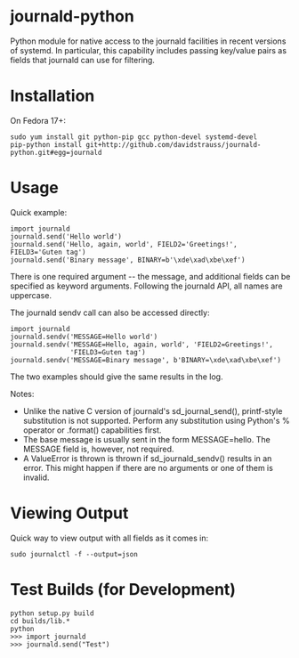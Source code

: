 journald-python
===============

Python module for native access to the journald facilities in recent
versions of systemd. In particular, this capability includes passing
key/value pairs as fields that journald can use for filtering.

Installation
============

On Fedora 17+:

    sudo yum install git python-pip gcc python-devel systemd-devel
    pip-python install git+http://github.com/davidstrauss/journald-python.git#egg=journald

Usage
=====

Quick example:

    import journald
    journald.send('Hello world')
    journald.send('Hello, again, world', FIELD2='Greetings!', FIELD3='Guten tag')
    journald.send('Binary message', BINARY=b'\xde\xad\xbe\xef')

There is one required argument -- the message, and additional fields
can be specified as keyword arguments. Following the journald API, all
names are uppercase.

The journald sendv call can also be accessed directly:

    import journald
    journald.sendv('MESSAGE=Hello world')
    journald.sendv('MESSAGE=Hello, again, world', 'FIELD2=Greetings!',
                   'FIELD3=Guten tag')
    journald.sendv('MESSAGE=Binary message', b'BINARY=\xde\xad\xbe\xef')

The two examples should give the same results in the log.

Notes:

 * Unlike the native C version of journald's sd_journal_send(),
   printf-style substitution is not supported. Perform any
   substitution using Python's % operator or .format() capabilities
   first.
 * The base message is usually sent in the form MESSAGE=hello. The
   MESSAGE field is, however, not required.
 * A ValueError is thrown is thrown if sd_journald_sendv() results in
   an error. This might happen if there are no arguments or one of them
   is invalid.

Viewing Output
==============

Quick way to view output with all fields as it comes in:

    sudo journalctl -f --output=json

Test Builds (for Development)
=============================

    python setup.py build
    cd builds/lib.*
    python
    >>> import journald
    >>> journald.send("Test")
